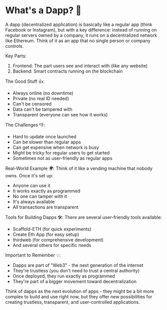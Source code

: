 # What's a Dapp? 🤔

A dapp (decentralized application) is basically like a regular app (think Facebook or Instagram), but with a key difference: instead of running on regular servers owned by a company, it runs on a decentralized network like Ethereum. Think of it as an app that no single person or company controls.

Key Parts:
1. Frontend: The part users see and interact with (like any website)
2. Backend: Smart contracts running on the blockchain

The Good Stuff 👍:
- Always online (no downtime)
- Private (no real ID needed)
- Can't be censored
- Data can't be tampered with
- Transparent (everyone can see how it works)

The Challenges 👎:
- Hard to update once launched
- Can be slower than regular apps
- Can get expensive when network is busy
- Might be tricky for regular users to get started
- Sometimes not as user-friendly as regular apps

Real-World Example 🌍:
Think of it like a vending machine that nobody owns. Once it's set up:
- Anyone can use it
- It works exactly as programmed
- No one can tamper with it
- It's always available
- All transactions are transparent

Tools for Building Dapps 🛠️:
There are several user-friendly tools available:
- Scaffold-ETH (for quick experiments)
- Create Eth App (for easy setup)
- thirdweb (for comprehensive development)
- And several others for specific needs

Important to Remember 💡:
- Dapps are part of "Web3" - the next generation of the internet
- They're trustless (you don't need to trust a central authority)
- Once deployed, they run exactly as programmed
- They're part of a bigger movement toward decentralization

Think of dapps as the next evolution of apps - they might be a bit more complex to build and use right now, but they offer new possibilities for creating trustless, transparent, and user-controlled applications.

